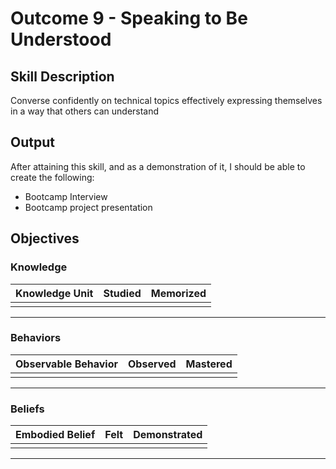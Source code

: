 # Outcome 9 - Speaking to Be Understood

## Skill Description
Converse confidently on technical topics effectively expressing themselves in a way that others can understand

## Output
After attaining this skill, and as a demonstration of it, I should be able to create the following:
- Bootcamp Interview
- Bootcamp project presentation

## Objectives

### Knowledge

| Knowledge Unit | Studied | Memorized |
|:---|:---:|:---:|
| | | |

---

### Behaviors

| Observable Behavior | Observed | Mastered |
|:---|:---:|:---:|
| | | |

---

### Beliefs

| Embodied Belief | Felt | Demonstrated |
|:---|:---:|:---:|
| | | |

---
